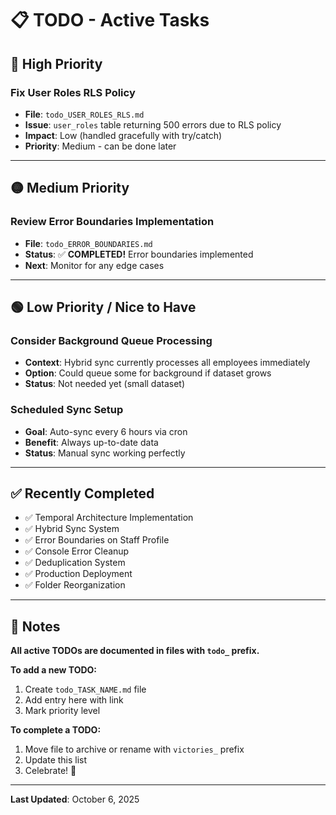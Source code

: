 # 📋 TODO - Active Tasks

## 🔴 High Priority

### **Fix User Roles RLS Policy**
- **File**: `todo_USER_ROLES_RLS.md`
- **Issue**: `user_roles` table returning 500 errors due to RLS policy
- **Impact**: Low (handled gracefully with try/catch)
- **Priority**: Medium - can be done later

---

## 🟡 Medium Priority

### **Review Error Boundaries Implementation**
- **File**: `todo_ERROR_BOUNDARIES.md`
- **Status**: ✅ **COMPLETED!** Error boundaries implemented
- **Next**: Monitor for any edge cases

---

## 🟢 Low Priority / Nice to Have

### **Consider Background Queue Processing**
- **Context**: Hybrid sync currently processes all employees immediately
- **Option**: Could queue some for background if dataset grows
- **Status**: Not needed yet (small dataset)

### **Scheduled Sync Setup**
- **Goal**: Auto-sync every 6 hours via cron
- **Benefit**: Always up-to-date data
- **Status**: Manual sync working perfectly

---

## ✅ Recently Completed

- ✅ Temporal Architecture Implementation
- ✅ Hybrid Sync System
- ✅ Error Boundaries on Staff Profile
- ✅ Console Error Cleanup
- ✅ Deduplication System
- ✅ Production Deployment
- ✅ Folder Reorganization

---

## 📝 Notes

**All active TODOs are documented in files with `todo_` prefix.**

**To add a new TODO:**
1. Create `todo_TASK_NAME.md` file
2. Add entry here with link
3. Mark priority level

**To complete a TODO:**
1. Move file to archive or rename with `victories_` prefix
2. Update this list
3. Celebrate! 🎉

---

**Last Updated**: October 6, 2025

